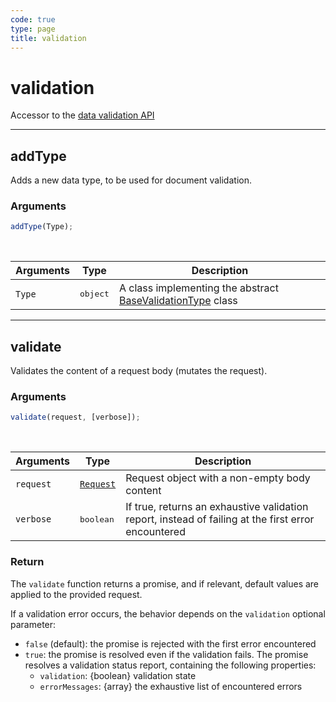 ```yaml
---
code: true
type: page
title: validation
---
```


# validation

Accessor to the [data validation API](/core/1/guides/cookbooks/datavalidation)

---

## addType



Adds a new data type, to be used for document validation.

### Arguments

```js
addType(Type);
```

<br/>

| Arguments | Type              | Description                                                                                                   |
| --------- | ----------------- | ------------------------------------------------------------------------------------------------------------- |
| `Type`    | <pre>object</pre> | A class implementing the abstract [BaseValidationType](/core/1/plugins/plugin-context/constructors/basevalidationtype) class |

---

## validate



Validates the content of a request body (mutates the request).

### Arguments

```js
validate(request, [verbose]);
```

<br/>

| Arguments | Type                                                           | Description                                                                                         |
| --------- | -------------------------------------------------------------- | --------------------------------------------------------------------------------------------------- |
| `request` | [`Request`](/core/1/plugins/plugin-context/constructors/request) | Request object with a non-empty body content                                                        |
| `verbose` | <pre>boolean</pre>                                             | If true, returns an exhaustive validation report, instead of failing at the first error encountered |

### Return

The `validate` function returns a promise, and if relevant, default values are applied to the provided request.

If a validation error occurs, the behavior depends on the `validation` optional parameter:

- `false` (default): the promise is rejected with the first error encountered
- `true`: the promise is resolved even if the validation fails. The promise resolves a validation status report, containing the following properties:
  - `validation`: {boolean} validation state
  - `errorMessages`: {array} the exhaustive list of encountered errors
